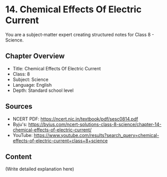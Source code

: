 # 14. Chemical Effects Of Electric Current

You are a subject-matter expert creating structured notes for Class 8 - Science.

## Chapter Overview
- Title: Chemical Effects Of Electric Current
- Class: 8
- Subject: Science
- Language: English
- Depth: Standard school level

## Sources
- NCERT PDF: https://ncert.nic.in/textbook/pdf/sesc0814.pdf
- Byju's: https://byjus.com/ncert-solutions-class-8-science/chapter-14-chemical-effects-of-electric-current/
- YouTube: https://www.youtube.com/results?search_query=chemical-effects-of-electric-current+class+8+science

## Content
(Write detailed explanation here)
